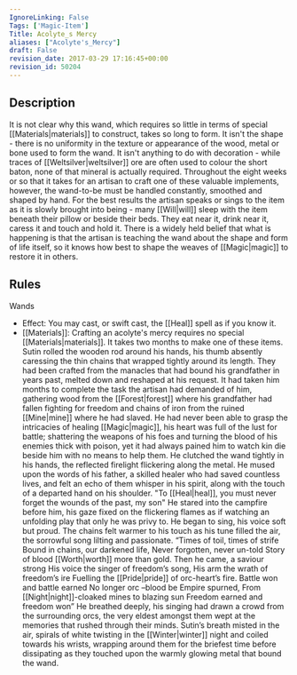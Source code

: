 ```yaml
---
IgnoreLinking: False
Tags: ['Magic-Item']
Title: Acolyte_s Mercy
aliases: ["Acolyte's_Mercy"]
draft: False
revision_date: 2017-03-29 17:16:45+00:00
revision_id: 50204
---
```


## Description
It is not clear why this wand, which requires so little in terms of special [[Materials|materials]] to construct, takes so long to form. It isn't the shape - there is no uniformity in the texture or appearance of the wood, metal or bone used to form the wand. It isn't anything to do with decoration - while traces of [[Weltsilver|weltsilver]] ore are often used to colour the short baton, none of that mineral is actually required. Throughout the eight weeks or so that it takes for an artisan to craft one of these valuable implements, however, the wand-to-be must be handled constantly, smoothed and shaped by hand. For the best results the artisan speaks or sings to the item as it is slowly brought into being - many [[Will|will]] sleep with the item beneath their pillow or beside their beds. They eat near it, drink near it, caress it and touch and hold it. There is a widely held belief that what is happening is that the artisan is teaching the wand about the shape and form of life itself, so it knows how best to shape the weaves of [[Magic|magic]] to restore it in others.
## Rules
Wands
* Effect: You may cast, or swift cast, the [[Heal]] spell as if you know it.
* [[Materials]]: Crafting an acolyte's mercy requires no special [[Materials|materials]]. It takes two months to make one of these items.
Sutin rolled the wooden rod around his hands, his thumb absently caressing the thin chains that wrapped tightly around its length. They had been crafted from the manacles that had bound his grandfather in years past, melted down and reshaped at his request.  It had taken him months to complete the task the artisan had demanded of him, gathering wood from the [[Forest|forest]] where his grandfather had fallen fighting for freedom and chains of iron from the ruined [[Mine|mine]] where he had slaved.
He had never been able to grasp the intricacies of healing [[Magic|magic]], his heart was full of the lust for battle; shattering the weapons of his foes and turning the blood of his enemies thick with poison, yet it had always pained him to watch kin die beside him with no means to help them. He clutched the wand tightly in his hands, the reflected firelight flickering along the metal. 
He mused upon the words of his father, a skilled healer who had saved countless lives, and felt an echo of them whisper in his spirit, along with the touch of a departed hand on his shoulder.
"To [[Heal|heal]], you must never forget the wounds of the past, my son"
He stared into the campfire before him, his gaze fixed on the flickering flames as if watching an unfolding play that only he was privy to. He began to sing, his voice soft but proud. The chains felt warmer to his touch as his tune filled the air, the sorrowful song lilting and passionate. 
“Times of toil, times of strife
Bound in chains, our darkened life,
Never forgotten, never un-told
Story of blood [[Worth|worth]] more than gold.
Then he came, a saviour strong
His voice the singer of freedom’s song,
His arm the wrath of freedom’s ire
Fuelling the [[Pride|pride]] of orc-heart’s fire.
Battle won and battle earned
No longer orc –blood be Empire spurned,
From [[Night|night]]-cloaked mines to blazing sun
Freedom earned and freedom won”
He breathed deeply, his singing had drawn a crowd from the surrounding orcs, the very eldest amongst them wept at the memories that rushed through their minds. Sutin’s breath misted in the air, spirals of white twisting in the [[Winter|winter]] night and coiled towards his wrists, wrapping around them for the briefest time before dissipating as they touched upon the warmly glowing metal that bound the wand.